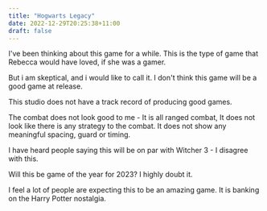 ```yaml
---
title: "Hogwarts Legacy"
date: 2022-12-29T20:25:38+11:00
draft: false 
---
```

I've been thinking about this game for a while.
This is the type of game that Rebecca would have loved, if she was a gamer. 

But i am skeptical, and i would like to call it. I don't think this game will be a good game at release. 

This studio does not have a track record of producing good games.

The combat does not look good to me - It is all ranged combat,
It does not look like there is any strategy to the combat. 
It does not show any meaningful spacing, guard or timing. 

I have heard people saying this will be on par with Witcher 3 - I disagree with this. 

Will this be game of the year for 2023? I highly doubt it.

I feel a lot of people are expecting this to be an amazing game. It is banking on the Harry Potter nostalgia. 


